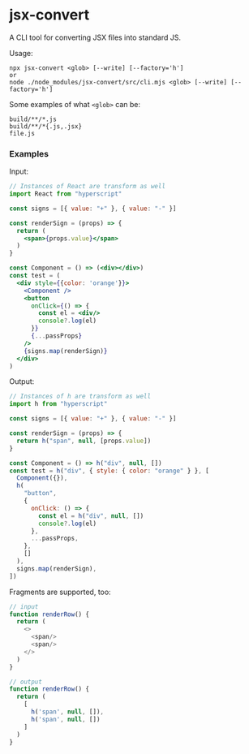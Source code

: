 # jsx-convert

A CLI tool for converting JSX files into standard JS.

Usage:

```
npx jsx-convert <glob> [--write] [--factory='h']
or
node ./node_modules/jsx-convert/src/cli.mjs <glob> [--write] [--factory='h']
```

Some examples of what `<glob>` can be:
```
build/**/*.js
build/**/*{.js,.jsx}
file.js
```

### Examples

Input:

```jsx
// Instances of React are transform as well
import React from "hyperscript"

const signs = [{ value: "+" }, { value: "-" }]

const renderSign = (props) => {
  return (
    <span>{props.value}</span>
  )
}

const Component = () => (<div></div>)
const test = (
  <div style={{color: 'orange'}}>
    <Component />
    <button
      onClick={() => {
        const el = <div/>
        console?.log(el)
      }}
      {...passProps}
    />
    {signs.map(renderSign)}
  </div>
)
```

Output:

```js
// Instances of h are transform as well
import h from "hyperscript"

const signs = [{ value: "+" }, { value: "-" }]

const renderSign = (props) => {
  return h("span", null, [props.value])
}

const Component = () => h("div", null, [])
const test = h("div", { style: { color: "orange" } }, [
  Component({}),
  h(
    "button",
    {
      onClick: () => {
        const el = h("div", null, [])
        console?.log(el)
      },
      ...passProps,
    },
    []
  ),
  signs.map(renderSign),
])
```

Fragments are supported, too:

```js
// input
function renderRow() {
  return (
    <>
      <span/>
      <span/>
    </>
  )
}
```

```js
// output
function renderRow() {
  return (
    [
      h('span', null, []), 
      h('span', null, [])
    ]
  )
}
```
